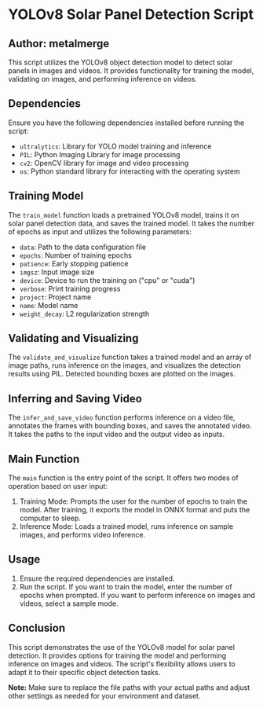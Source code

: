 # YOLOv8 Solar Panel Detection Script

## Author: metalmerge

This script utilizes the YOLOv8 object detection model to detect solar panels in images and videos. It provides functionality for training the model, validating on images, and performing inference on videos.

## Dependencies

Ensure you have the following dependencies installed before running the script:

- `ultralytics`: Library for YOLO model training and inference
- `PIL`: Python Imaging Library for image processing
- `cv2`: OpenCV library for image and video processing
- `os`: Python standard library for interacting with the operating system

## Training Model

The `train_model` function loads a pretrained YOLOv8 model, trains it on solar panel detection data, and saves the trained model. It takes the number of epochs as input and utilizes the following parameters:

- `data`: Path to the data configuration file
- `epochs`: Number of training epochs
- `patience`: Early stopping patience
- `imgsz`: Input image size
- `device`: Device to run the training on ("cpu" or "cuda")
- `verbose`: Print training progress
- `project`: Project name
- `name`: Model name
- `weight_decay`: L2 regularization strength

## Validating and Visualizing

The `validate_and_visualize` function takes a trained model and an array of image paths, runs inference on the images, and visualizes the detection results using PIL. Detected bounding boxes are plotted on the images.

## Inferring and Saving Video

The `infer_and_save_video` function performs inference on a video file, annotates the frames with bounding boxes, and saves the annotated video. It takes the paths to the input video and the output video as inputs.

## Main Function

The `main` function is the entry point of the script. It offers two modes of operation based on user input:

1. Training Mode: Prompts the user for the number of epochs to train the model. After training, it exports the model in ONNX format and puts the computer to sleep.
2. Inference Mode: Loads a trained model, runs inference on sample images, and performs video inference.

## Usage

1. Ensure the required dependencies are installed.
2. Run the script. If you want to train the model, enter the number of epochs when prompted. If you want to perform inference on images and videos, select a sample mode.

## Conclusion

This script demonstrates the use of the YOLOv8 model for solar panel detection. It provides options for training the model and performing inference on images and videos. The script's flexibility allows users to adapt it to their specific object detection tasks.

**Note:** Make sure to replace the file paths with your actual paths and adjust other settings as needed for your environment and dataset.
